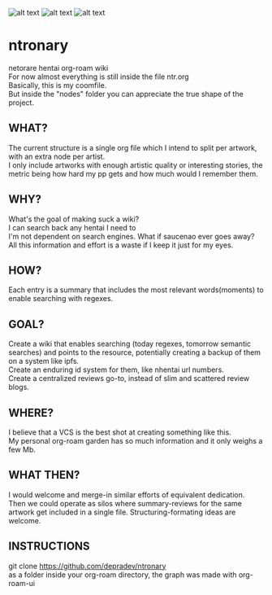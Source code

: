 ![alt text](https://files.catbox.moe/kfr8zv.png)
![alt text](https://files.catbox.moe/ywly71.png)
![alt text](https://files.catbox.moe/4l8wv6.png)

# ntronary
netorare hentai org-roam wiki  
For now almost everything is still inside the file ntr.org  
Basically, this is my coomfile.  
But inside the "nodes" folder you can appreciate the true shape of the project.  
## WHAT?
The current structure is a single org file which I intend to split per artwork, with an extra node per artist.  
I only include artworks with enough artistic quality or interesting stories, the metric being how hard my pp gets and how much would I remember them.  
## WHY?
What's the goal of making suck a wiki?  
I can search back any hentai I need to  
I'm not dependent on search engines. What if saucenao ever goes away?  
All this information and effort is a waste if I keep it just for my eyes.
## HOW?
Each entry is a summary that includes the most relevant words(moments) to enable searching with regexes.  
## GOAL?
Create a wiki that enables searching (today regexes, tomorrow semantic searches) and points to the resource, potentially creating a backup of them on a system like ipfs.  
Create an enduring id system for them, like nhentai url numbers.  
Create a centralized reviews go-to, instead of slim and scattered review blogs.  
## WHERE?
I believe that a VCS is the best shot at creating something like this.  
My personal org-roam garden has so much information and it only weighs a few Mb.  
## WHAT THEN?
I would welcome and merge-in similar efforts of equivalent dedication.  
Then we could operate as silos where summary-reviews for the same artwork get included in a single file.
Structuring-formating ideas are welcome.
## INSTRUCTIONS
git clone https://github.com/depradev/ntronary  
as a folder inside your org-roam directory, the graph was made with org-roam-ui
